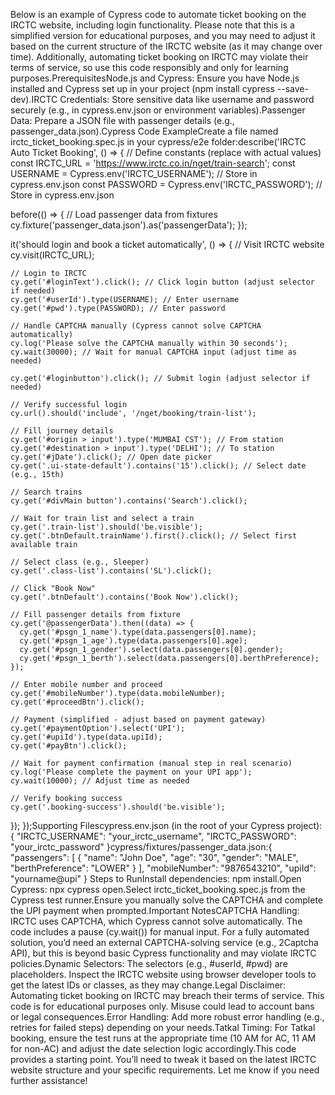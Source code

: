 Below is an example of Cypress code to automate ticket booking on the IRCTC website, including login functionality. Please note that this is a simplified version for educational purposes, and you may need to adjust it based on the current structure of the IRCTC website (as it may change over time). Additionally, automating ticket booking on IRCTC may violate their terms of service, so use this code responsibly and only for learning purposes.PrerequisitesNode.js and Cypress: Ensure you have Node.js installed and Cypress set up in your project (npm install cypress --save-dev).IRCTC Credentials: Store sensitive data like username and password securely (e.g., in cypress.env.json or environment variables).Passenger Data: Prepare a JSON file with passenger details (e.g., passenger_data.json).Cypress Code ExampleCreate a file named irctc_ticket_booking.spec.js in your cypress/e2e folder:describe('IRCTC Auto Ticket Booking', () => {
// Define constants (replace with actual values)
const IRCTC_URL = 'https://www.irctc.co.in/nget/train-search';
const USERNAME = Cypress.env('IRCTC_USERNAME'); // Store in cypress.env.json
const PASSWORD = Cypress.env('IRCTC_PASSWORD'); // Store in cypress.env.json

before(() => {
// Load passenger data from fixtures
cy.fixture('passenger_data.json').as('passengerData');
});

it('should login and book a ticket automatically', () => {
// Visit IRCTC website
cy.visit(IRCTC_URL);

    // Login to IRCTC
    cy.get('#loginText').click(); // Click login button (adjust selector if needed)
    cy.get('#userId').type(USERNAME); // Enter username
    cy.get('#pwd').type(PASSWORD); // Enter password

    // Handle CAPTCHA manually (Cypress cannot solve CAPTCHA automatically)
    cy.log('Please solve the CAPTCHA manually within 30 seconds');
    cy.wait(30000); // Wait for manual CAPTCHA input (adjust time as needed)

    cy.get('#loginbutton').click(); // Submit login (adjust selector if needed)

    // Verify successful login
    cy.url().should('include', '/nget/booking/train-list');

    // Fill journey details
    cy.get('#origin > input').type('MUMBAI CST'); // From station
    cy.get('#destination > input').type('DELHI'); // To station
    cy.get('#jDate').click(); // Open date picker
    cy.get('.ui-state-default').contains('15').click(); // Select date (e.g., 15th)

    // Search trains
    cy.get('#divMain button').contains('Search').click();

    // Wait for train list and select a train
    cy.get('.train-list').should('be.visible');
    cy.get('.btnDefault.trainName').first().click(); // Select first available train

    // Select class (e.g., Sleeper)
    cy.get('.class-list').contains('SL').click();

    // Click "Book Now"
    cy.get('.btnDefault').contains('Book Now').click();

    // Fill passenger details from fixture
    cy.get('@passengerData').then((data) => {
      cy.get('#psgn_1_name').type(data.passengers[0].name);
      cy.get('#psgn_1_age').type(data.passengers[0].age);
      cy.get('#psgn_1_gender').select(data.passengers[0].gender);
      cy.get('#psgn_1_berth').select(data.passengers[0].berthPreference);
    });

    // Enter mobile number and proceed
    cy.get('#mobileNumber').type(data.mobileNumber);
    cy.get('#proceedBtn').click();

    // Payment (simplified - adjust based on payment gateway)
    cy.get('#paymentOption').select('UPI');
    cy.get('#upiId').type(data.upiId);
    cy.get('#payBtn').click();

    // Wait for payment confirmation (manual step in real scenario)
    cy.log('Please complete the payment on your UPI app');
    cy.wait(10000); // Adjust time as needed

    // Verify booking success
    cy.get('.booking-success').should('be.visible');

});
});Supporting Filescypress.env.json (in the root of your Cypress project):{
"IRCTC_USERNAME": "your_irctc_username",
"IRCTC_PASSWORD": "your_irctc_password"
}cypress/fixtures/passenger_data.json:{
"passengers": [
{
"name": "John Doe",
"age": "30",
"gender": "MALE",
"berthPreference": "LOWER"
}
],
"mobileNumber": "9876543210",
"upiId": "yourname@upi"
}
Steps to RunInstall dependencies: npm install.Open Cypress: npx cypress open.Select irctc_ticket_booking.spec.js from the Cypress test runner.Ensure you manually solve the CAPTCHA and complete the UPI payment when prompted.Important NotesCAPTCHA Handling: IRCTC uses CAPTCHA, which Cypress cannot solve automatically. The code includes a pause (cy.wait()) for manual input. For a fully automated solution, you’d need an external CAPTCHA-solving service (e.g., 2Captcha API), but this is beyond basic Cypress functionality and may violate IRCTC policies.Dynamic Selectors: The selectors (e.g., #userId, #pwd) are placeholders. Inspect the IRCTC website using browser developer tools to get the latest IDs or classes, as they may change.Legal Disclaimer: Automating ticket booking on IRCTC may breach their terms of service. This code is for educational purposes only. Misuse could lead to account bans or legal consequences.Error Handling: Add more robust error handling (e.g., retries for failed steps) depending on your needs.Tatkal Timing: For Tatkal booking, ensure the test runs at the appropriate time (10 AM for AC, 11 AM for non-AC) and adjust the date selection logic accordingly.This code provides a starting point. You’ll need to tweak it based on the latest IRCTC website structure and your specific requirements. Let me know if you need further assistance!
